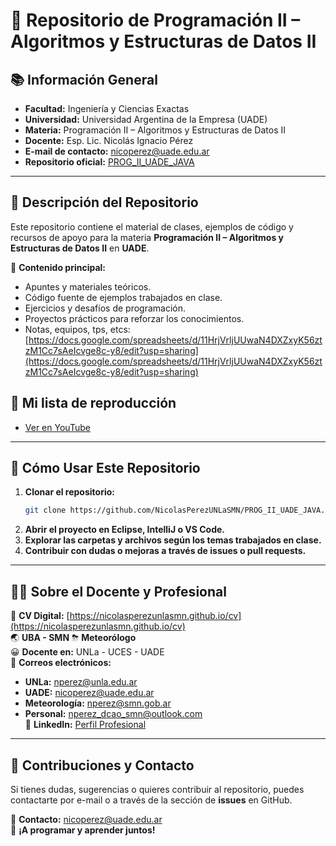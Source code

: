 # 📌 **Repositorio de Programación II – Algoritmos y Estructuras de Datos II**

## 📚 **Información General**

- **Facultad:** Ingeniería y Ciencias Exactas  
- **Universidad:** Universidad Argentina de la Empresa (UADE)  
- **Materia:** Programación II – Algoritmos y Estructuras de Datos II  
- **Docente:** Esp. Lic. Nicolás Ignacio Pérez  
- **E-mail de contacto:** [nicoperez@uade.edu.ar](mailto:nicoperez@uade.edu.ar)  
- **Repositorio oficial:** [PROG_II_UADE_JAVA](https://github.com/NicolasPerezUNLaSMN/PROG_II_UADE_JAVA)  

---

## 📌 **Descripción del Repositorio**
Este repositorio contiene el material de clases, ejemplos de código y recursos de apoyo para la materia **Programación II – Algoritmos y Estructuras de Datos II** en **UADE**.  

📌 **Contenido principal:**
- Apuntes y materiales teóricos.
- Código fuente de ejemplos trabajados en clase.
- Ejercicios y desafíos de programación.
- Proyectos prácticos para reforzar los conocimientos.
- Notas, equipos, tps, etcs: [https://docs.google.com/spreadsheets/d/11HrjVrljUUwaN4DXZxyK56ztzM1Cc7sAeIcvge8c-y8/edit?usp=sharing](https://docs.google.com/spreadsheets/d/11HrjVrljUUwaN4DXZxyK56ztzM1Cc7sAeIcvge8c-y8/edit?usp=sharing)

## 🎵 Mi lista de reproducción

- [Ver en YouTube](https://www.youtube.com/playlist?list=PLbwWly6AYXqd8-dvI8mdI_xvZ4G6TyXBw)

---

## 🚀 **Cómo Usar Este Repositorio**

1. **Clonar el repositorio:**
   ```bash
   git clone https://github.com/NicolasPerezUNLaSMN/PROG_II_UADE_JAVA.git
   ```
2. **Abrir el proyecto en Eclipse, IntelliJ o VS Code.**
3. **Explorar las carpetas y archivos según los temas trabajados en clase.**
4. **Contribuir con dudas o mejoras a través de issues o pull requests.**

---

## 👨‍🏫 **Sobre el Docente y Profesional**

📰 **CV Digital:** [https://nicolasperezunlasmn.github.io/cv](https://nicolasperezunlasmn.github.io/cv)  
🌏 **UBA - SMN** ⛈  **Meteorólogo**  
😀 **Docente en:** UNLa - UCES - UADE  
📩 **Correos electrónicos:**  
- **UNLa:** [nperez@unla.edu.ar](mailto:nperez@unla.edu.ar)  
- **UADE:** [nicoperez@uade.edu.ar](mailto:nicoperez@uade.edu.ar)  
- **Meteorología:** [nperez@smn.gob.ar](mailto:nperez@smn.gob.ar)  
- **Personal:** [nperez_dcao_smn@outlook.com](mailto:nperez_dcao_smn@outlook.com)  
📰 **LinkedIn:** [Perfil Profesional](https://www.linkedin.com/in/nicol%C3%A1s-perez-76728917b/)  

---

## 🤝 **Contribuciones y Contacto**
Si tienes dudas, sugerencias o quieres contribuir al repositorio, puedes contactarte por e-mail o a través de la sección de **issues** en GitHub.  

📩 **Contacto:** [nicoperez@uade.edu.ar](mailto:nicoperez@uade.edu.ar)  
🚀 **¡A programar y aprender juntos!**
